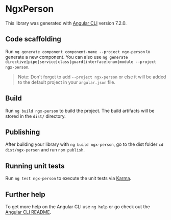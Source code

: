 # NgxPerson

This library was generated with [Angular CLI](https://github.com/angular/angular-cli) version 7.2.0.

## Code scaffolding

Run `ng generate component component-name --project ngx-person` to generate a new component. You can also use `ng generate directive|pipe|service|class|guard|interface|enum|module --project ngx-person`.
> Note: Don't forget to add `--project ngx-person` or else it will be added to the default project in your `angular.json` file. 

## Build

Run `ng build ngx-person` to build the project. The build artifacts will be stored in the `dist/` directory.

## Publishing

After building your library with `ng build ngx-person`, go to the dist folder `cd dist/ngx-person` and run `npm publish`.

## Running unit tests

Run `ng test ngx-person` to execute the unit tests via [Karma](https://karma-runner.github.io).

## Further help

To get more help on the Angular CLI use `ng help` or go check out the [Angular CLI README](https://github.com/angular/angular-cli/blob/master/README.md).
